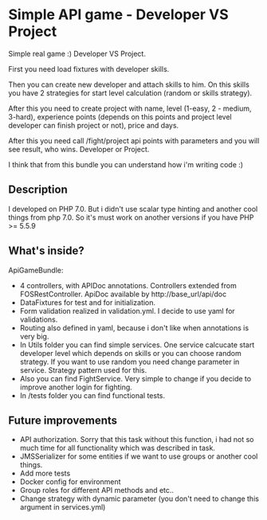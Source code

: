 Simple API game - Developer VS Project
========================

Simple real game :) Developer VS Project.

First you need load fixtures with developer skills.

Then you can create new developer and attach skills to him. On this skills you have 2 strategies
for start level calculation (random or skills strategy).

After this you need to create project with name, level (1-easy, 2 - medium, 3-hard), experience points (depends on this points and project level developer can finish project or not),
price and days.

After this you need call /fight/project api points with parameters and you will see result, who wins. Developer or Project.

I think that from this bundle you can understand how i'm writing code :)

Description
--------------

I developed on PHP 7.0. But i didn't use scalar type hinting and another cool things from php 7.0. So it's must work on another versions if you have PHP >= 5.5.9

What's inside?
--------------

ApiGameBundle:
 * 4 controllers, with APIDoc annotations. Controllers extended from FOSRestController. ApiDoc available by http://base_url/api/doc
 * DataFixtures for test and for initialization.
 * Form validation realized in validation.yml. I decide to use yaml for validations.
 * Routing also defined in yaml, because i don't like when annotations is very big.
 * In Utils folder you can find simple services. One service calcucate start developer level which depends on skills or you can choose random strategy. If you want to use random you need change parameter in service. Strategy pattern used for this.
 * Also you can find FightService. Very simple to change if you decide to improve another login for fighting.
 * In /tests folder you can find functional tests.

Future improvements
--------------

 * API authorization. Sorry that this task without this function, i had not so much time for all functionality which was described in task.
 * JMSSerializer for some entities if we want to use groups or another cool things.
 * Add more tests
 * Docker config for environment
 * Group roles for different API methods and etc..
 * Change strategy with dynamic parameter (you don't need to change this argument in services.yml)


